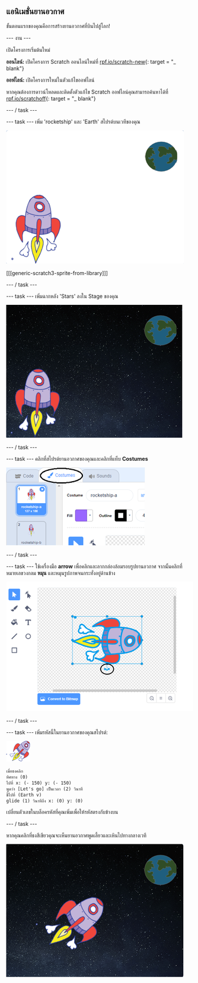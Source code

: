 ## แอนิเมชั่นยานอวกาศ

ขั้นตอนแรกของคุณคือการสร้างยานอวกาศที่บินไปสู่โลก!

\--- งาน \---

เปิดโครงการเริ่มต้นใหม่

**ออนไลน์:** เปิดโครงการ Scratch ออนไลน์ใหม่ที่ [rpf.io/scratch-new](http://rpf.io/scratchon){: target = "_ blank"}

**ออฟไลน์:** เปิดโครงการใหม่ในตัวแก้ไขออฟไลน์

หากคุณต้องการดาวน์โหลดและติดตั้งตัวแก้ไข Scratch ออฟไลน์คุณสามารถค้นหาได้ที่ [rpf.io/scratchoff](http://rpf.io/scratchoff){: target = "_ blank"}

\--- / task \---

\--- task \--- เพิ่ม 'rocketship' และ 'Earth' สไปรต์บนเวทีของคุณ

![ยานอวกาศและโลกสไปรต์](images/space-sprites.png)

[[[generic-scratch3-sprite-from-library]]]

\--- / task \---

\--- task \--- เพิ่มฉากหลัง 'Stars' ลงใน Stage ของคุณ

![ฉากหลังอวกาศ](images/space-backdrop.png)

\--- / task \---

\--- task \--- คลิกที่สไปรต์ยานอวกาศของคุณและคลิกที่แท็บ **Costumes**

![เทพดาอาภรณ์](images/space-costume.png)

\--- / task \---

\--- task \--- ใช้เครื่องมือ **arrow** เพื่อคลิกและลากกล่องล้อมรอบรูปยานอวกาศ จากนั้นคลิกที่หมายเลขวงกลม **หมุน** และหมุนรูปภาพจนกระทั่งอยู่ด้านข้าง

![หมุนชุด](images/space-rotate.png)

\--- / task \---

\--- task \--- เพิ่มรหัสนี้ในยานอวกาศของคุณสไปรต์:

![ยานอวกาศเทพดา](images/sprite-spaceship.png)

```blocks3
เมื่อธงคลิก
ทิศทาง (0)
ไปที่ x: (- 150) y: (- 150)
พูดว่า [Let's go] เป็นเวลา (2) วินาที
ชี้ไปที่ (Earth v)
glide (1) วินาทีถึง x: (0) y: (0)
```

เปลี่ยนตัวเลขในบล็อครหัสที่คุณเพิ่มเพื่อให้รหัสตรงกับข้างบน

\--- / task \---

หากคุณคลิกที่ธงสีเขียวคุณจะเห็นยานอวกาศพูดเลี้ยวและเหินไปทางกลางเวที

![ทดสอบภาพเคลื่อนไหวยานอวกาศ](images/space-animate-stage.png)